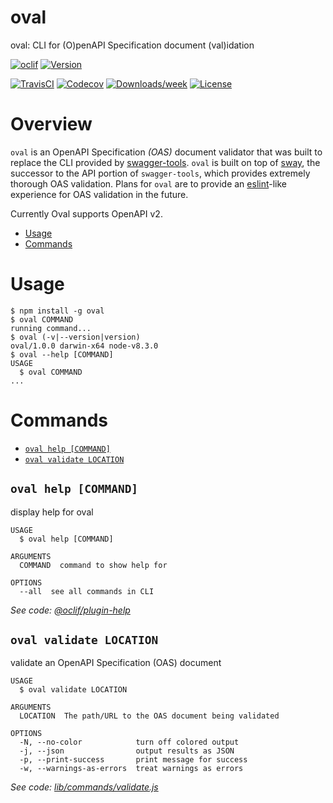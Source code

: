 oval
====

oval: CLI for (O)penAPI Specification document (val)idation

[![oclif](https://img.shields.io/badge/cli-oclif-brightgreen.svg)](https://oclif.io)
[![Version](https://img.shields.io/npm/v/oval.svg)](https://npmjs.org/package/oval)

[![TravisCI](https://travis-ci.org/whitlockjc/oval.svg?branch=master)](https://travis-ci.org/whitlockjc/oval)
[![Codecov](https://codecov.io/gh/whitlockjc/oval/branch/master/graph/badge.svg)](https://codecov.io/gh/whitlockjc/oval)
[![Downloads/week](https://img.shields.io/npm/dw/oval.svg)](https://npmjs.org/package/oval)
[![License](https://img.shields.io/npm/l/oval.svg)](https://github.com/whitlockjc/oval/blob/master/package.json)

# Overview

`oval` is an OpenAPI Specification _(OAS)_ document validator that was built to replace the CLI provided by
[swagger-tools](https://github.com/apigee-127/swagger-tools).  `oval` is built on top of
[sway](https://github.com/apigee-127/sway), the successor to the API portion of `swagger-tools`, which provides
extremely thorough OAS validation.  Plans for `oval` are to provide an [eslint](https://eslint.org/)-like experience for
OAS validation in the future.

Currently Oval supports OpenAPI v2.

<!-- toc -->
* [Usage](#usage)
* [Commands](#commands)
<!-- tocstop -->
# Usage
<!-- usage -->
```sh-session
$ npm install -g oval
$ oval COMMAND
running command...
$ oval (-v|--version|version)
oval/1.0.0 darwin-x64 node-v8.3.0
$ oval --help [COMMAND]
USAGE
  $ oval COMMAND
...
```
<!-- usagestop -->
# Commands
<!-- commands -->
* [`oval help [COMMAND]`](#oval-help-command)
* [`oval validate LOCATION`](#oval-validate-location)

## `oval help [COMMAND]`

display help for oval

```
USAGE
  $ oval help [COMMAND]

ARGUMENTS
  COMMAND  command to show help for

OPTIONS
  --all  see all commands in CLI
```

_See code: [@oclif/plugin-help](https://github.com/oclif/plugin-help/blob/v2.0.5/src/commands/help.ts)_

## `oval validate LOCATION`

validate an OpenAPI Specification (OAS) document

```
USAGE
  $ oval validate LOCATION

ARGUMENTS
  LOCATION  The path/URL to the OAS document being validated

OPTIONS
  -N, --no-color            turn off colored output
  -j, --json                output results as JSON
  -p, --print-success       print message for success
  -w, --warnings-as-errors  treat warnings as errors
```

_See code: [lib/commands/validate.js](https://github.com/whitlockjc/oval/blob/v1.0.0/lib/commands/validate.js)_
<!-- commandsstop -->
